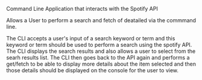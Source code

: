 Command Line Application that interacts with the Spotify API

Allows a User to perform a search and fetch of deatailed via the commmand line.

The CLI accepts a user's input of a search keyword or term and this keyword or term should be used to perform a search using the spotify API. The CLI displays the search results and also allows a user to select from the searh results list. The CLI then goes back to the API again and performs a get/fetch to be able to display more details about the item selected and then those details should be displayed on the console for the user to view.
